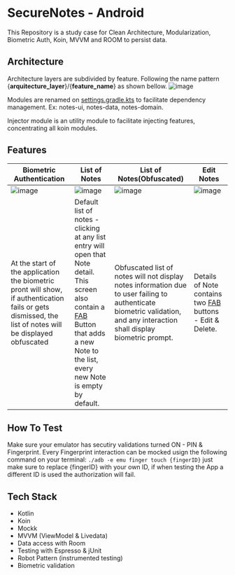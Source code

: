 # SecureNotes - Android 
This Repository is a study case for Clean Architecture, Modularization, Biometric Auth, Koin, MVVM and ROOM to persist data.

## Architecture ##
Architecture layers are subdivided by feature. Following the name pattern {**arquitecture_layer**}/{**feature_name**}
as shown bellow.
![image](https://github.com/rodrigorods/securenotes/assets/1116255/88976833-f944-4ef2-a509-0c8f05a5d3df)

Modules are renamed on [settings.gradle.kts](https://github.com/rodrigorods/securenotes/blob/main/settings.gradle.kts) to facilitate dependency management. Ex: notes-ui, notes-data, notes-domain.

Injector module is an utility module to facilitate injecting features, concentrating all koin modules.

## Features ##
Biometric Authentication | List of Notes | List of Notes(Obfuscated) | Edit Notes
--- | --- | --- | --- | 
![image](https://github.com/rodrigorods/securenotes/assets/1116255/074cfc16-c25e-494a-a6f8-97ce7d180a48) | ![image](https://github.com/rodrigorods/securenotes/assets/1116255/fc851375-4294-4a2b-932a-9e1135f147ae) | ![image](https://github.com/rodrigorods/securenotes/assets/1116255/6b49d2b2-e1ab-4c95-a47d-534ef8fbe7a4) | ![image](https://github.com/rodrigorods/securenotes/assets/1116255/f6ecb595-b4a2-47f1-b630-5f427fe3ee85) 
At the start of the application the biometric pront will show, if authentication fails or gets dismissed, the list of notes will be displayed obfuscated|Default list of notes - clicking at any list entry will open that Note detail. This screen also contain a [FAB](https://m2.material.io/components/buttons-floating-action-button) Button that adds a new Note to the list, every new Note is empty by default.|Obfuscated list of notes will not display notes information due to user failing to authenticate biometric validation, and any interaction shall display biometric prompt.|Details of Note contains two [FAB](https://m2.material.io/components/buttons-floating-action-button) buttons - Edit & Delete.|

## How To Test ##
Make sure your emulator has secutiry validations turned ON - PIN & Fingerprint.
Every Fingerprint interaction can be mocked usign the following command on your terminal:
```./adb -e emu finger touch {fingerID}```
just make sure to replace {fingerID} with your own ID, if when testing the App a different ID is used the authorization will fail.

## Tech Stack ##
- Kotlin
- Koin
- Mockk
- MVVM (ViewModel & Livedata)
- Data access with Room
- Testing with Espresso & jUnit
- Robot Pattern (instrumented testing)
- Biometric validation
